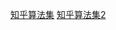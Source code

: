 
[知乎算法集](https://www.zhihu.com/people/one-seventh/posts?page=5)
[知乎算法集2](https://zhuanlan.zhihu.com/p/105467597)
